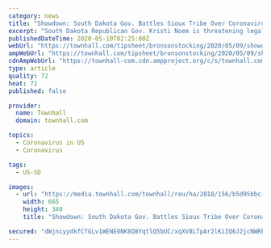 ```yaml
---
category: news
title: "Showdown: South Dakota Gov. Battles Sioux Tribe Over Coronavirus Checkpoints"
excerpt: "South Dakota Republican Gov. Kristi Noem is threatening legal action against the Oglala Sioux Tribe and the Cheyenne River Sioux Tribe for their refusal to take down coronavirus checkpoints being operated on state and U."
publishedDateTime: 2020-05-10T02:25:00Z
webUrl: "https://townhall.com/tipsheet/bronsonstocking/2020/05/09/showdown-south-dakota-gov-gives-ultimatum-to-sioux-tribe-to-take-down-covid19-checkpoints-n2568527"
ampWebUrl: "https://townhall.com/tipsheet/bronsonstocking/2020/05/09/showdown-south-dakota-gov-gives-ultimatum-to-sioux-tribe-to-take-down-covid19-checkpoints-n2568527?amp=true"
cdnAmpWebUrl: "https://townhall-com.cdn.ampproject.org/c/s/townhall.com/tipsheet/bronsonstocking/2020/05/09/showdown-south-dakota-gov-gives-ultimatum-to-sioux-tribe-to-take-down-covid19-checkpoints-n2568527?amp=true"
type: article
quality: 72
heat: 72
published: false

provider:
  name: Townhall
  domain: townhall.com

topics:
  - Coronavirus in US
  - Coronavirus

tags:
  - US-SD

images:
  - url: "https://media.townhall.com/townhall/reu/ha/2018/156/b5d95bbc-1316-420e-9d2a-b09ceaf27ce6.jpg"
    width: 665
    height: 340
    title: "Showdown: South Dakota Gov. Battles Sioux Tribe Over Coronavirus Checkpoints"

secured: "dWjniyydkfCfGLv1WENE0NK8Q8YqtlQ5bUC/xqXV8LTpAr2lKiIQ6J2jcNWRk0gjr87BL6oU5AkJCT2OFIA35i7qEF8YHcg6wg5oFjexyr+r6r/eK+Wx+5uJ9C2Yam1CNdAC8cTf+92T1rVJ90fy935QbfPfBQ8mUH5xe5+1vkATsnUAfYfpX+Bd276o6ios/p5K8G9B1v1Ay6N59KAgCz28/M1sj6bDJ9fQB11n1k47FLkE82Gx0RjjD2ONT17nGAA2U1zDzfpFFW2DKqvDFqwXXXirMmPpZpzZxycrf4xjwcgNckGd1PZxmhCnGfQa;MH6yuyyhRkEPSRSyc90HlQ=="
---
```


